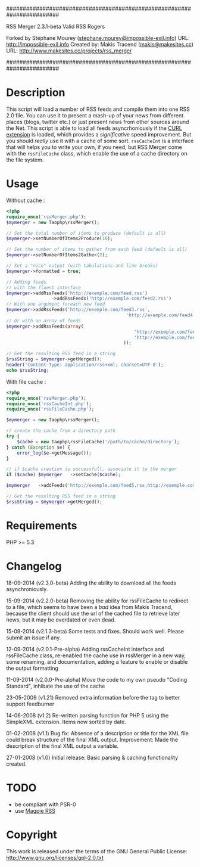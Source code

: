 ########################################################################

RSS Merger 2.3.1-beta Valid RSS Rogers

Forked by Stéphane Mourey (stephane.mourey@impossible-exil.info)
URL: http://impossible-exil.info
Created by: Makis Tracend (makis@makesites.cc)
URL: http://www.makesites.cc/projects/rss_merger

########################################################################

Description
===========
This script will load a number of RSS feeds and compile them into one RSS 2.0 file. You can use it to present a mash-up of your news from different places (blogs, twitter etc.) or just present news from other sources around the Net.
This script is able to load all feeds asyncrhoniously if the [CURL extension](http://php.net/manual/ref.curl.php) is loaded, which provides a *significative* speed improvement.
But you should *really* use it with a cache of some sort. `rssCacheInt` is a interface that will helps you to write your own, if you need, but RSS Merger come with the `rssFileCache` class, which enable the use of a cache directory on the file system.

Usage
=====
Without cache :

```php
<?php
require_once('rssMerger.php');
$mymerger = new Taophp\rssMerger();

// Set the total number of items to produce (default is all)
$mymerger->setNumberOfItems2Produce(10);

// Set the number of items to gather from each feed (default is all)
$mymerger->setNumberOfItems2Gather(2);

// Set a "nice" output (with tabulations and line breaks)
$mymerger->formatted = true;

// Adding feeds
// with the fluent interface
$mymerger->addRssFeeds('http://exemple.com/feed.rss')
				 ->addRssFeeds('http://exemple.com/feed2.rss')
// With one argument foreach new feed
$mymerger->addRssFeeds('http://exemple.com/feed3.rss',
											 'http://exemple.com/feed4.rss')
// Or with an array of feeds
$mymerger->addRssFeeds(array(
												'http://exemple.com/feed3.rss',
												'http://exemple.com/feed4.rss'
											));

// Get the resulting RSS feed in a string
$rssString = $mymerger->getMerged();
header('Content-Type: application/rss+xml; charset=UTF-8');
echo $rssString;
```

With file cache :

```php
<?php
require_once('rssMerger.php');
require_once('rssCacheInt.php');
require_once('rssFileCache.php');

$mymerger = new Taophp\rssMerger();

// create the cache from a directory path
try {
	$cache = new Taophp\rssFileCache('/path/to/cache/directory');
} catch (Exception $e) {
	error_log($e->getMessage());
}

// if $cache creation is successfull, associate it to the merger
if ($cache) $mymerger	->setCache($cache);

$mymerger	->addFeeds('http://exemple.com/feed5.rss,http://exemple.com/feed6.rss');

// Get the resulting RSS feed in a string
$rssString = $mymerger->getMerged();
```

Requirements
============
PHP >= 5.3

Changelog
=========
18-09-2014	(v2.3.0-beta) Adding the ability to download all the feeds asynchroniously.

15-09-2014	(v2.2.0-beta) Removing the ability for rssFileCache to redirect to a file, which seems to have been a *bad* idea from Makis Tracend, because the client should use the url of the cached file to retrieve later news, but it may be overdated or even dead.

15-09-2014	(v2.1.3-beta) Some tests and fixes. Should work well. Please submit an issue if any.

12-09-2014	(v2.0.1-Pre-alpha) Adding rssCacheInt interface and rssFileCache class, re-enabled the cache use in rssMerger in a new way, some renaming, and documentation, adding a feature to enable or disable the output formatting

11-09-2014	(v2.0.0-Pre-alpha) Move the code to my own pseudo "Coding Standard", inhibate the use of the cache

23-05-2009 	(v1.21) Removed extra information before the <rss> tag to better support feedburner

14-06-2008 	(v1.2) 	Re-written parsing function for PHP 5 using the SimpleXML extension. Items now sorted by date.

01-02-2008 	(v1.1) 	Bug fix: Absence of a description or title for the XML file could break structure of the final XML output.
					Improvement: Made the description of the final XML output a variable.

27-01-2008 	(v1.0) 	Initial release: Basic parsing & caching functionality created.


TODO
====

* be compliant with PSR-0
* use [Magpie RSS](https://packagist.org/packages/kellan/magpierss)

Copyright
=========
This work is released under the terms of the GNU General Public License:
http://www.gnu.org/licenses/gpl-2.0.txt
